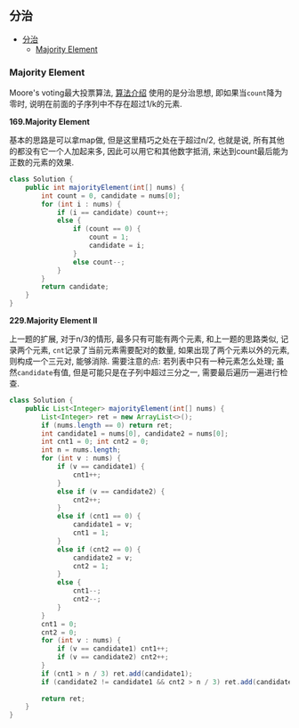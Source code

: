 ## 分治

- [分治](#%e5%88%86%e6%b2%bb)
  - [Majority Element](#majority-element)

### Majority Element
Moore's voting最大投票算法, [算法介绍](https://blog.csdn.net/huanghanqian/article/details/74188349) 使用的是分治思想, 即如果当`count`降为零时, 说明在前面的子序列中不存在超过1/k的元素.

**169.Majority Element**

基本的思路是可以拿map做, 但是这里精巧之处在于超过n/2, 也就是说, 所有其他的都没有它一个人加起来多, 因此可以用它和其他数字抵消, 来达到count最后能为正数的元素的效果.
```java
class Solution {
    public int majorityElement(int[] nums) {
        int count = 0, candidate = nums[0];
        for (int i : nums) {
            if (i == candidate) count++;
            else {
                if (count == 0) {
                    count = 1;
                    candidate = i;
                }
                else count--;
            }
        }
        return candidate;
    }
}
```

**229.Majority Element II**

上一题的扩展, 对于n/3的情形, 最多只有可能有两个元素, 和上一题的思路类似, 记录两个元素, `cnt`记录了当前元素需要配对的数量, 如果出现了两个元素以外的元素, 则构成一个三元对, 能够消除. 需要注意的点:
若列表中只有一种元素怎么处理; 虽然`candidate`有值, 但是可能只是在子列中超过三分之一, 需要最后遍历一遍进行检查.

```java
class Solution {
    public List<Integer> majorityElement(int[] nums) {
        List<Integer> ret = new ArrayList<>();
        if (nums.length == 0) return ret;
        int candidate1 = nums[0], candidate2 = nums[0];
        int cnt1 = 0; int cnt2 = 0;
        int n = nums.length;
        for (int v : nums) {
            if (v == candidate1) {
                cnt1++;
            }
            else if (v == candidate2) {
                cnt2++;
            }
            else if (cnt1 == 0) {
                candidate1 = v;
                cnt1 = 1;
            }
            else if (cnt2 == 0) {
                candidate2 = v;
                cnt2 = 1;
            }
            else {
                cnt1--;
                cnt2--;
            }
        }
        cnt1 = 0;
        cnt2 = 0;
        for (int v : nums) {
            if (v == candidate1) cnt1++;
            if (v == candidate2) cnt2++;
        }
        if (cnt1 > n / 3) ret.add(candidate1);
        if (candidate2 != candidate1 && cnt2 > n / 3) ret.add(candidate2);
        
        return ret;
    }
}
```
